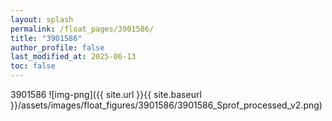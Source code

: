 ```yaml
---
layout: splash
permalink: /float_pages/3901586/
title: "3901586"
author_profile: false
last_modified_at: 2025-06-13
toc: false
---
```

 
3901586
![img-png]({{ site.url }}{{ site.baseurl }}/assets/images/float_figures/3901586/3901586_Sprof_processed_v2.png)